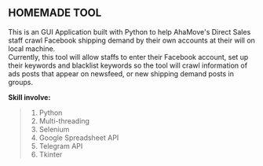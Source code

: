 HOMEMADE TOOL
---
This is an GUI Application built with Python to help AhaMove's Direct Sales staff crawl Facebook shipping demand by their own accounts at their will on local machine.<br>
Currently, this tool will allow staffs to enter their Facebook account, set up their keywords and blacklist keywords so the tool will crawl information of ads posts that appear on newsfeed, or new shipping demand posts in groups.<br>

**Skill involve:**
> 1. Python
> 2. Multi-threading
> 3. Selenium
> 4. Google Spreadsheet API
> 5. Telegram API
> 6. Tkinter
